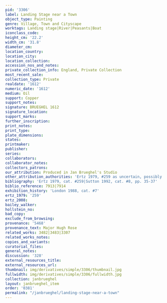 ```yaml
---
pid: '3306'
label: Landing Stage near a Town
object_type: Painting
genre: Village, Town and Cityscape
worktags: Landing stage|River|Peasants|Boat
iconclass_code:
height_cm: '22.2'
width_cm: '31.8'
diameter_cm:
location_country:
location_city:
location_collection:
accession_nos_and_notes:
private_collection_info: England, Private Collection
most_recent_sale:
collection_type: Private
realdate: '1612'
numeric_date: '1612'
medium: Oil
support: Copper
support_notes:
signature: BRUEGHEL 1612
signature_location:
support_marks:
further_inscription:
print_notes:
print_type:
plate_dimensions:
states:
printmaker:
publisher:
series:
collaborators:
collaborator_notes:
collectors_patrons:
our_attribution: Produced in Jan Brueghel's Studio
other_attribution_authorities: 'Ertz 1979, #259 as uncertain, possibly studio'
bibliography: 'Ertz 1979, cat. #259|Sutton 1992, cat. #8, pp. 35-37'
biblio_reference: 7913|7914
exhibition_history: 'London 1988, cat. #7'
ertz_1979: '259'
ertz_2008:
bailey_walker:
hollstein_no:
bad_copy:
exclude_from_browsing:
provenance: '5468'
provenance_text: Major Hugh Rose
related_works: 3482|3483|3307
related_works_notes:
copies_and_variants:
curatorial_files:
general_notes:
discussion: '328'
external_resources_title:
external_resources_url:
thumbnail: img/derivatives/simple/3306/thumbnail.jpg
fullwidth: img/derivatives/simple/3306/fullwidth.jpg
collection: janbrueghel
layout: janbrueghel_item
order: '0381'
permalink: "/janbrueghel/landing-stage-near-a-town"
---
```

